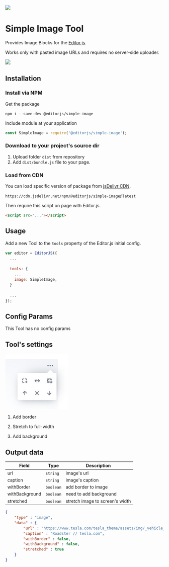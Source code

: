 ![](https://badgen.net/badge/Editor.js/v2.0/blue)

# Simple Image Tool

Provides Image Blocks for the [Editor.js](https://editorjs.io).

Works only with pasted image URLs and requires no server-side uploader.

![](assets/image-uploading.gif)

## Installation

### Install via NPM

Get the package

```shell
npm i --save-dev @editorjs/simple-image
```

Include module at your application

```javascript
const SimpleImage = require('@editorjs/simple-image');
```

### Download to your project's source dir

1. Upload folder `dist` from repository
2. Add `dist/bundle.js` file to your page.

### Load from CDN

You can load specific version of package from [jsDelivr CDN](https://www.jsdelivr.com/package/npm/@editorjs/simple-image).

`https://cdn.jsdelivr.net/npm/@editorjs/simple-image@latest`

Then require this script on page with Editor.js.

```html
<script src="..."></script>
```

## Usage

Add a new Tool to the `tools` property of the Editor.js initial config.

```javascript
var editor = EditorJS({
  ...

  tools: {
    ...
    image: SimpleImage,
  }

  ...
});
```

## Config Params

This Tool has no config params

## Tool's settings

![](assets/68747470733a2f2f636170656c6c612e706963732f63373463646565632d333430352d343861632d613936302d6637383431383863663962342e6a7067.jpeg)

1. Add border

2. Stretch to full-width

3. Add background

## Output data

| Field          | Type      | Description                     |
| -------------- | --------- | ------------------------------- |
| url            | `string`  | image's url                     |
| caption        | `string`  | image's caption                 |
| withBorder     | `boolean` | add border to image             |
| withBackground | `boolean` | need to add background          |
| stretched      | `boolean` | stretch image to screen's width |


```json
{
    "type" : "image",
    "data" : {
        "url" : "https://www.tesla.com/tesla_theme/assets/img/_vehicle_redesign/roadster_and_semi/roadster/hero.jpg",
        "caption" : "Roadster // tesla.com",
        "withBorder" : false,
        "withBackground" : false,
        "stretched" : true
    }
}
```
